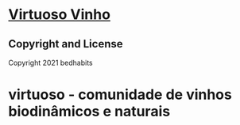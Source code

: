 # [Virtuoso Vinho](https://virtuosovinho.com.br/) 
<!-- - [Cover Countdown](http://forbetterweb.com/htmlandbootstrap/cover-countdown-one-page-websites-html-bootstrap/) -->

<!-- <img src="https://raw.githubusercontent.com/elkindnet/forbetterweb-cover-countdown/gh-pages/img/screenshot.jpg"> -->
<!-- <img src="img/cover.jpg"> -->
<!-- 
## Creator

ForBetterWeb was created by and is maintained by **Jeny Elkind**, [elkind.net](http://elkind.net/).

* https://github.com/jenyelkind
* https://elkind.net
* https://www.facebook.com/jenyelkind

ForBetterWeb is based on the [Bootstrap](http://getbootstrap.com/) framework created by [Mark Otto](https://twitter.com/mdo) and [Jacob Thorton](https://twitter.com/fat). -->

## Copyright and License

Copyright 2021 bedhabits
# virtuoso - comunidade de vinhos biodinâmicos e naturais
